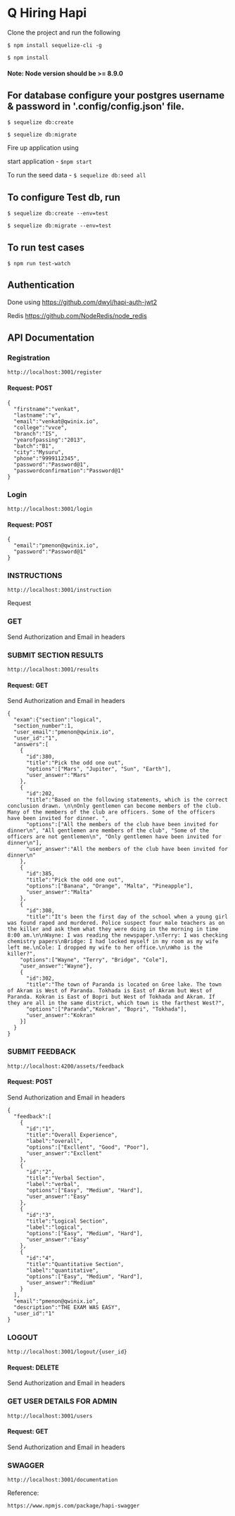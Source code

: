 # Q Hiring Hapi
Clone the project and run the following

`$ npm install sequelize-cli -g`

`$ npm install`

#### Note: Node version should be >= 8.9.0

## For database configure your postgres username & password in '.config/config.json' file.

`$ sequelize db:create`

`$ sequelize db:migrate`

Fire up application using

start application - `$npm start`

To run the seed data - `$ sequelize db:seed all`

## To configure Test db, run 

`$ sequelize db:create --env=test`
 
`$ sequelize db:migrate --env=test`

## To run test cases 

`$ npm run test-watch`

## Authentication

 Done using https://github.com/dwyl/hapi-auth-jwt2
 
 Redis https://github.com/NodeRedis/node_redis

## API Documentation

### Registration

  `http://localhost:3001/register`

  #### Request: POST

  ```
  {
    "firstname":"venkat",
    "lastname":"v",
    "email":"venkat@qwinix.io",
    "college":"vvce",
    "branch":"IS",
    "yearofpassing":"2013",
    "batch":"B1",
    "city":"Mysuru",
    "phone":"9999112345",
    "password":"Password@1",
    "passwordconfirmation":"Password@1"
  }
  ```

### Login

  `http://localhost:3001/login`

  #### Request: POST

  ```
  {
    "email":"pmenon@qwinix.io",
    "password":"Password@1"
  }
  ```

### INSTRUCTIONS

  `http://localhost:3001/instruction`

  Request 
  ### GET
  
  Send Authorization and Email in headers

### SUBMIT SECTION RESULTS

  `http://localhost:3001/results`

  #### Request: GET
  
  Send Authorization and Email in headers

  ```
  {
    "exam":{"section":"logical",
    "section_number":1,
    "user_email":"pmenon@qwinix.io",
    "user_id":"1",
    "answers":[
      {
        "id":380,
        "title":"Pick the odd one out",
        "options":["Mars", "Jupiter", "Sun", "Earth"],
        "user_answer":"Mars"
      },
      {
        "id":202,
        "title":"Based on the following statements, which is the correct conclusion drawn. \n\nOnly gentlemen can become members of the club. Many of the members of the club are officers. Some of the officers have been invited for dinner. ",
        "options":["All the members of the club have been invited for dinner\n", "All gentlemen are members of the club", "Some of the officers are not gentlemen\n", "Only gentlemen have been invited for dinner\n"],
        "user_answer":"All the members of the club have been invited for dinner\n"
      },
      {
        "id":385,
        "title":"Pick the odd one out",
        "options":["Banana", "Orange", "Malta", "Pineapple"],
        "user_answer":"Malta"
      },
      {
        "id":308,
        "title":"It's been the first day of the school when a young girl was found raped and murdered. Police suspect four male teachers as on the killer and ask them what they were doing in the morning in time 8:00 am.\n\nWayne: I was reading the newspaper.\nTerry: I was checking chemistry papers\nBridge: I had locked myself in my room as my wife left me.\nCole: I dropped my wife to her office.\n\nWho is the killer?",
      "options":["Wayne", "Terry", "Bridge", "Cole"],
      "user_answer":"Wayne"},
      {
        "id":302,
        "title":"The town of Paranda is located on Gree lake. The town of Akram is West of Paranda. Tokhada is East of Akram but West of Paranda. Kokran is East of Bopri but West of Tokhada and Akram. If they are all in the same district, which town is the farthest West?",
        "options":["Paranda","Kokran", "Bopri", "Tokhada"],
        "user_answer":"Kokran"
      }]
    }
  }
  ```

### SUBMIT FEEDBACK

  `http://localhost:4200/assets/feedback`

  #### Request: POST

  Send Authorization and Email in headers

  ```
  {
    "feedback":[
      {
        "id":"1",
        "title":"Overall Experience",
        "label":"overall",
        "options":["Excllent", "Good", "Poor"],
        "user_answer":"Excllent"
      },
      {
        "id":"2",
        "title":"Verbal Section",
        "label":"verbal",
        "options":["Easy", "Medium", "Hard"],
        "user_answer":"Easy"
      },
      {
        "id":"3",
        "title":"Logical Section",
        "label":"logical",
        "options":["Easy", "Medium", "Hard"],
        "user_answer":"Easy"
      },
      {
        "id":"4",
        "title":"Quantitative Section",
        "label":"quantitative",
        "options":["Easy", "Medium", "Hard"],
        "user_answer":"Medium"
      }
    ],
    "email":"pmenon@qwinix.io",
    "description":"THE EXAM WAS EASY",
    "user_id":"1"
  }
  ```

### LOGOUT

  `http://localhost:3001/logout/{user_id}`

  #### Request: DELETE
  
  Send Authorization and Email in headers

### GET USER DETAILS FOR ADMIN

  `http://localhost:3001/users`

  #### Request: GET
  
  Send Authorization and Email in headers

### SWAGGER

 `http://localhost:3001/documentation`

 Reference: 

  `https://www.npmjs.com/package/hapi-swagger`